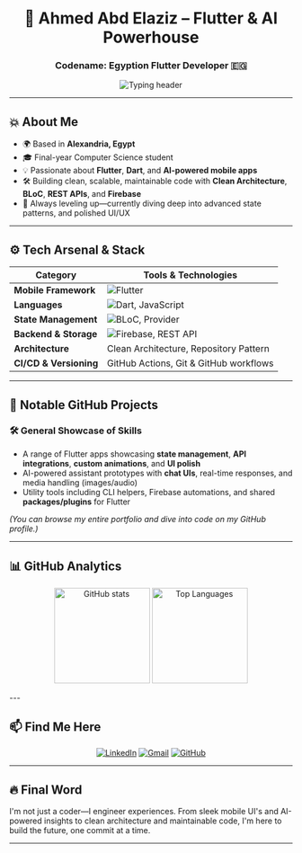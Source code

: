 <h1 align="center">👊 Ahmed Abd Elaziz – Flutter & AI Powerhouse</h1>
<h3 align="center">Codename: Egyption Flutter Developer 🇪🇬</h3>

<p align="center">
  <img src="https://readme-typing-svg.demolab.com?font=Fira+Code&size=24&pause=1000&color=00E5FF&width=500&lines=Flutter+Specialist;AI+Enthusiast;Clean+Architecture;Global+Collaborator" alt="Typing header">
</p>

---

## 💥 About Me
- 🌍 Based in **Alexandria, Egypt**  
- 🎓 Final-year Computer Science student  
- 💡 Passionate about **Flutter**, **Dart**, and **AI-powered mobile apps**  
- 🛠️ Building clean, scalable, maintainable code with **Clean Architecture**, **BLoC**, **REST APIs**, and **Firebase**  
- 🌱 Always leveling up—currently diving deep into advanced state patterns, and polished UI/UX

---

## ⚙️ Tech Arsenal & Stack

| Category                | Tools & Technologies                                                                 |
|------------------------|---------------------------------------------------------------------------------------|
| **Mobile Framework**   | ![Flutter](https://img.shields.io/badge/-Flutter-02569B?logo=flutter&logoColor=white) |
| **Languages**          | ![Dart](https://img.shields.io/badge/-Dart-0175C2?logo=dart&logoColor=white), JavaScript |
| **State Management**   | ![BLoC](https://img.shields.io/badge/-BLoC-2962FF?logo=bloc&logoColor=white), Provider |
| **Backend & Storage**  | ![Firebase](https://img.shields.io/badge/-Firebase-FFCA28?logo=firebase&logoColor=white), REST API |
| **Architecture**       | Clean Architecture, Repository Pattern                                               |
| **CI/CD & Versioning** | GitHub Actions, Git & GitHub workflows                                                |

---

## 💼 Notable GitHub Projects

### 🛠️ General Showcase of Skills
- A range of Flutter apps showcasing **state management**, **API integrations**, **custom animations**, and **UI polish**
- AI-powered assistant prototypes with **chat UIs**, real-time responses, and media handling (images/audio)
- Utility tools including CLI helpers, Firebase automations, and shared **packages/plugins** for Flutter

*(You can browse my entire portfolio and dive into code on my GitHub profile.)*

---

## 📊 GitHub Analytics

<p align="center">
  <img src="https://github-readme-stats.vercel.app/api?username=Ahmedabdalaziz&show_icons=true&theme=dracula" height="170" alt="GitHub stats">
  <img src="https://github-readme-stats.vercel.app/api/top-langs/?username=Ahmedabdalaziz&layout=compact&theme=dracula" height="170" alt="Top Languages">
</p>
---

## 📫 Find Me Here

<p align="center">
  <a href="https://www.linkedin.com/in/ahmed-abd-alaziz-892524228/"><img src="https://img.shields.io/badge/LinkedIn-blue?logo=linkedin&style=for-the-badge" alt="LinkedIn"></a>
  <a href="mailto:ahmedabdalaziz.1886@gmail.com"><img src="https://img.shields.io/badge/Gmail-D14836?logo=gmail&style=for-the-badge" alt="Gmail"></a>
  <a href="https://github.com/Ahmedabdalaziz"><img src="https://img.shields.io/badge/GitHub-black?logo=github&style=for-the-badge" alt="GitHub"></a>
</p>

---

## 🔥 Final Word
I'm not just a coder—I engineer experiences. From sleek mobile UI's and AI-powered insights to clean architecture and maintainable code, I'm here to build the future, one commit at a time.

---
